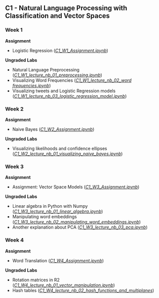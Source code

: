 ## C1 - Natural Language Processing with Classification and Vector Spaces

### Week 1

**Assignment**
- Logistic Regression ([*C1_W1_Assignment.ipynb*]())

**Ungraded Labs**
- Natural Language Preprocessing ([*C1_W1_lecture_nb_01_preprocessing.ipynb*]())
- Visualizing Word Frequencies ([*C1_W1_lecture_nb_02_word frequencies.ipynb*]())
- Visualizing tweets and Logistic Regression models ([*C1_W1_lecture_nb_03_logistic_regression_model.ipynb*]())

### Week 2

**Assignment**
- Naive Bayes ([*C1_W2_Assignment.ipynb*]())

**Ungraded Labs**
- Visualizing likelihoods and confidence ellipses ([*C1_W2_lecture_nb_01_visualizing_naive_bayes.ipynb*]())

### Week 3

**Assignment**
- Assignment: Vector Space Models ([*C1_W3_Assignment.ipynb*]())

**Ungraded Labs**
- Linear algebra in Python with Numpy ([*C1_W3_lecture_nb_01_linear_algebra.ipynb*]())
- Manipulating word embeddings ([*C1_W3_lecture_nb_02_manipulating_word_embeddings.ipynb*]())
- Another explanation about PCA ([*C1_W3_lecture_nb_03_pca.ipynb*]())

### Week 4

**Assignment**
- Word Translation ([*C1_W4_Assignment.ipynb*]())

**Ungraded Labs**
- Rotation matrices in R2 ([*C1_W4_lecture_nb_01_vector_manipulation.ipynb*]())
- Hash tables ([*C1_W4_lecture_nb_02_hash_functions_and_multiplanes*]())